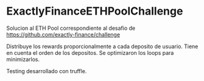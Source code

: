 # ExactlyFinanceETHPoolChallenge

Solucion al ETH Pool correspondiente al desafio de https://github.com/exactly-finance/challenge

Distribuye los rewards proporcionalmente a cada deposito de usuario. Tiene en cuenta el orden de los depositos. Se optimizaron los loops para minimizarlos.

Testing desarrollado con truffle.
